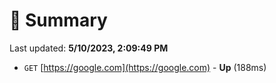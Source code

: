 # 📖 Summary
Last updated: **5/10/2023, 2:09:49 PM**

- `GET` [https://google.com](https://google.com) - **Up** (188ms)
